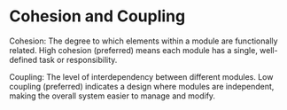 # Cohesion and Coupling

Cohesion: The degree to which elements within a module are functionally related. High cohesion (preferred) means each module has a single, well-defined task or responsibility.

Coupling: The level of interdependency between different modules. Low coupling (preferred) indicates a design where modules are independent, making the overall system easier to manage and modify.


